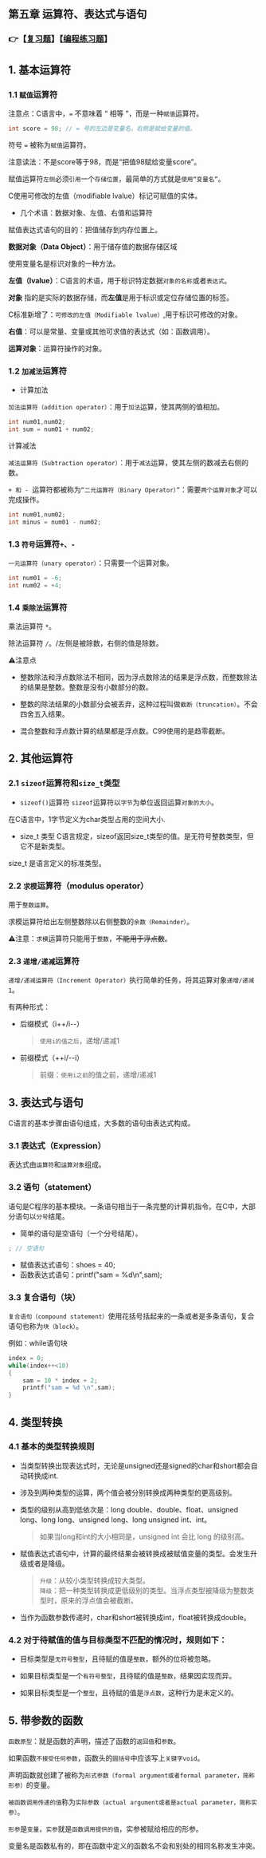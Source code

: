 ## 第五章 运算符、表达式与语句

### 👉【[复习题](./复习题.md)】【[编程练习题](./编程题.md)】

## 1. 基本运算符
### 1.1 `赋值`运算符
注意点：C语言中，`=` 不意味着 “ 相等 ”，而是一种`赋值`运算符。
```c
int score = 98; // = 号的左边是变量名，右侧是赋给变量的值。
```
符号 `=` 被称为`赋值`运算符。

注意读法：不是score等于98，而是“把值98赋给变量score”。

赋值运算符`左侧`必须`引用`一个`存储位置`，最简单的方式就是`使用“变量名”`。

C使用可修改的左值（modifiable lvalue）标记可赋值的实体。

- 几个术语：数据对象、左值、右值和运算符

赋值表达式语句的目的：把值储存到内存位置上。

**数据对象（Data Object）**：用于储存值的数据存储区域

使用变量名是标识对象的一种方法。

**左值（lvalue）**：C语言的术语，用于标识特定数据`对象的名称`或者`表达式`。

**对象** 指的是实际的数据存储，而**左值**是用于标识或定位存储位置的标签。

C标准新增了：`可修改的左值（Modifiable lvalue）`,用于标识可修改的对象。

**右值**：可以是常量、变量或其他可求值的表达式（如：函数调用）。

**运算对象**：运算符操作的对象。

### 1.2 `加减法`运算符
- 计算加法

`加法运算符（addition operator）`：用于`加法`运算，使其两侧的值相加。

```c
int num01,num02;
int sum = num01 + num02;
```
计算减法

`减法运算符（Subtraction operator）`：用于`减法`运算，使其左侧的数减去右侧的数。

`+ 和 - `运算符都被称为`“二元运算符（Binary Operator）”`：需要`两个运算对象`才可以完成操作。

```c
int num01,num02;
int minus = num01 - num02;
```
### 1.3 `符号`运算符`+、-`
`一元运算符（unary operator）`：只需要一个运算对象。

```c
int num01 = -6;
int num02 = +4;
```

### 1.4 `乘除法`运算符

乘法运算符 `*`。

除法运算符 `/`。/左侧是被除数，右侧的值是除数。

⚠️注意点
- 整数除法和浮点数除法不相同，因为浮点数除法的结果是浮点数，而整数除法的结果是整数。整数是没有小数部分的数。

- 整数的除法结果的小数部分会被丢弃，这种过程叫做`截断（truncation）`。不会四舍五入结果。

- 混合整数和浮点数计算的结果都是浮点数。C99使用的是趋零截断。

## 2. 其他运算符
### 2.1 `sizeof`运算符和`size_t`类型
- `sizeof()`运算符
`sizeof`运算符以`字节`为单位返回运算`对象的大小`。

在C语言中，1字节定义为char类型占用的空间大小.

- size_t 类型
C语言规定，sizeof返回size_t类型的值。是无符号整数类型，但它不是新类型。

size_t 是语言定义的标准类型。

### 2.2 `求模`运算符（modulus operator）
用于`整数运算`。

求模运算符给出左侧整数除以右侧整数的`余数（Remainder）`。

⚠️注意：`求模`运算符只能用于`整数`，~~不能用于浮点数~~。

### 2.3 `递增/递减`运算符
`递增/递减运算符（Increment Operator）`执行简单的任务，将其运算对象`递增/递减1`。

有两种形式： 
- 后缀模式（i++/i--）
    > `使用i的值之后`，递增/递减1
- 前缀模式（++i/--i）
    > 前缀：`使用i之前`的值之前，递增/递减1

## 3. 表达式与语句
C语言的基本步骤由语句组成，大多数的语句由表达式构成。

### 3.1 表达式（Expression）
表达式由`运算符`和`运算对象`组成。

### 3.2 语句（statement）
语句是C程序的基本模块。一条语句相当于一条完整的计算机指令。在C中，大部分语句以`分号`结尾。

- 简单的语句是空语句（一个分号结尾）。
```c
; // 空语句
```
- 赋值表达式语句：shoes = 40;
- 函数表达式语句：printf("sam = %d\n",sam);
### 3.3 复合语句（块）

`复合语句（compound statement）`使用花括号括起来的一条或者是多条语句，复合语句也称为`块（block）`。

例如：while语句块
```c
index = 0;
while(index++<10)
{
    sam = 10 * index + 2;
    printf("sam = %d \n",sam);
}
```
## 4. 类型转换
### 4.1 基本的类型转换规则
- 当类型转换出现表达式时，无论是unsigned还是signed的char和short都会自动转换成int.

- 涉及到两种类型的运算，两个值会被分别转换成两种类型的更高级别。

- 类型的级别从高到低依次是：long double、double、float、unsigned long、long long、unsigned long、long unsigned int、int。
    >如果当long和int的大小相同是，unsigned int 会比 long 的级别高。

- 赋值表达式语句中，计算的最终结果会被转换成被赋值变量的类型。会发生升级或者是降级。

    > `升级`：从较小类型转换成较大类型。<br>
    > `降级`：把一种类型转换成更低级别的类型。当浮点类型被降级为整数类型时，原来的浮点值会被截断。

- 当作为函数参数传递时，char和short被转换成int，float被转换成double。

### 4.2 对于待赋值的值与目标类型不匹配的情况时，规则如下：

- 目标类型是`无符号整型`，且待赋的值是`整数`，额外的位将被忽略。

- 如果目标类型是一个`有符号整型`，且待赋的值是`整数`，结果因实现而异。

- 如果目标类型是一个`整型`，且待赋的值是`浮点数`，这种行为是未定义的。

## 5. 带参数的函数
`函数原型`：就是函数的声明，描述了函数的`返回值`和`参数`。

如果函数`不接受任何参数`，函数头的`圆括号`中应该写上`关键字void`。

声明函数就创建了被称为`形式参数（formal argument或者formal parameter，简称形参）`的变量。

`被函数调用传递的值`称为`实际参数（actual argument或者是actual parameter，简称实参）`。

`形参`是`变量`，`实参`就是`函数调用提供的值`，实参被赋给相应的形参。

变量名是函数私有的，即在函数中定义的函数名不会和别处的相同名称发生冲突。
